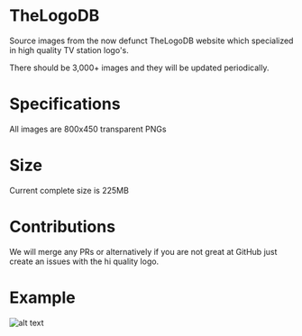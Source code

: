 # TheLogoDB
Source images from the now defunct TheLogoDB website which specialized in high quality TV station logo's. 

There should be 3,000+ images and they will be updated periodically.

# Specifications
All images are 800x450 transparent PNGs

# Size
Current complete size is 225MB

# Contributions
We will merge any PRs or alternatively if you are not great at GitHub just create an issues with the hi quality logo.

# Example
![alt text](https://raw.githubusercontent.com/zag2me/TheLogoDB/master/Images/BFM_TV.png "Example Logo")
